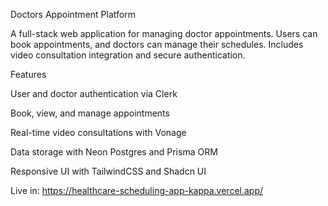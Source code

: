Doctors Appointment Platform

A full-stack web application for managing doctor appointments. Users can book appointments, and doctors can manage their schedules. Includes video consultation integration and secure authentication.

Features

User and doctor authentication via Clerk

Book, view, and manage appointments

Real-time video consultations with Vonage

Data storage with Neon Postgres and Prisma ORM

Responsive UI with TailwindCSS and Shadcn UI

Live in: https://healthcare-scheduling-app-kappa.vercel.app/
